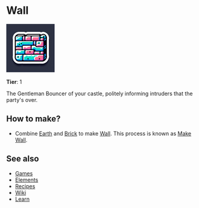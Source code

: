 # Wall

![](../images/item.wall.png)

**Tier**: 1

The Gentleman Bouncer of your castle, politely informing intruders that the party's over.

## How to make?

* Combine [Earth](/wiki/elements/earth) and [Brick](/wiki/elements/brick) to make [Wall](/wiki/elements/wall). This process is known as [Make Wall](/wiki/recipes/make-wall).

## See also

* [Games](/wiki/games)
* [Elements](/wiki/elements)
* [Recipes](/wiki/recipes)
* [Wiki](/wiki/index)
* [Learn](/learn/index)
